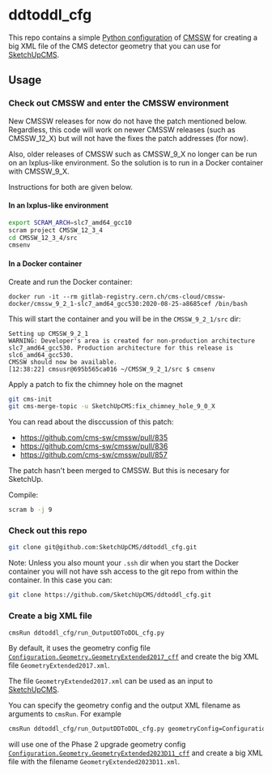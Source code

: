 # ddtoddl_cfg

This repo contains a simple [Python configuration](https://twiki.cern.ch/twiki/bin/view/CMSPublic/SWGuideAboutPythonConfigFile) of [CMSSW](https://twiki.cern.ch/twiki/bin/view/CMSPublic/WorkBookCMSSWFramework) for creating a big XML file of the CMS detector geometry that you can use for [SketchUpCMS](https://github.com/SketchUpCMS/SketchUpCMS).


## Usage

### Check out CMSSW and enter the CMSSW environment

New CMSSW releases for now do not have the patch mentioned below. Regardless, this code will work 
on newer CMSSW releases (such as CMSSW_12_X) but will not have the fixes the patch addresses (for now).

Also, older releases of CMSSW such as CMSSW_9_X no longer can be run on an lxplus-like environment. So the 
solution is to run in a Docker container with CMSSW_9_X. 

Instructions for both are given below.

#### In an lxplus-like environment

```bash
export SCRAM_ARCH=slc7_amd64_gcc10
scram project CMSSW_12_3_4
cd CMSSW_12_3_4/src
cmsenv
```

#### In a Docker container

Create and run the Docker container:

```
docker run -it --rm gitlab-registry.cern.ch/cms-cloud/cmssw-docker/cmssw_9_2_1-slc7_amd64_gcc530:2020-08-25-a8685cef /bin/bash
```

This will start the container and you will be in the `CMSSW_9_2_1/src` dir:

```
Setting up CMSSW_9_2_1
WARNING: Developer's area is created for non-production architecture slc7_amd64_gcc530. Production architecture for this release is slc6_amd64_gcc530.
CMSSW should now be available.
[12:38:22] cmsusr@695b565ca016 ~/CMSSW_9_2_1/src $ cmsenv
```

Apply a patch to fix the chimney hole on the magnet

```bash
git cms-init
git cms-merge-topic -u SketchUpCMS:fix_chimney_hole_9_0_X
```

You can read about the disccussion of this patch:
 * https://github.com/cms-sw/cmssw/pull/835
 * https://github.com/cms-sw/cmssw/pull/836
 * https://github.com/cms-sw/cmssw/pull/857

The patch hasn't been merged to CMSSW. But this is necesary for SketchUp.

Compile: 

```bash
scram b -j 9
```

### Check out this repo
```bash
git clone git@github.com:SketchUpCMS/ddtoddl_cfg.git
```

Note: Unless you also mount your `.ssh` dir when you start the Docker container you will not have ssh access to
the git repo from within the container. In this case you can:

```bash
git clone https://github.com/SketchUpCMS/ddtoddl_cfg.git
```

### Create a big XML file
```bash
cmsRun ddtoddl_cfg/run_OutputDDToDDL_cfg.py
```
By default, it uses the geometry config file [`Configuration.Geometry.GeometryExtended2017_cff`](https://github.com/cms-sw/cmssw/blob/CMSSW_9_0_0_pre5/Configuration/Geometry/python/GeometryExtended2017_cff.py) and create the big XML file `GeometryExtended2017.xml`.

The file `GeometryExtended2017.xml` can be used as an input to [SketchUpCMS](https://github.com/SketchUpCMS/SketchUpCMS).

You can specify the geometry config and the output XML filename as arguments to `cmsRun`. For example
```bash
cmsRun ddtoddl_cfg/run_OutputDDToDDL_cfg.py geometryConfig=Configuration.Geometry.GeometryExtended2023D11_cff outFilename=GeometryExtended2023D11.xml
```
will use one of the Phase 2 upgrade geometry config [`Configuration.Geometry.GeometryExtended2023D11_cff`](https://github.com/cms-sw/cmssw/blob/CMSSW_9_0_0_pre5/Configuration/Geometry/python/GeometryExtended2023D11_cff.py) and create a big XML file  with the filename `GeometryExtended2023D11.xml`.


